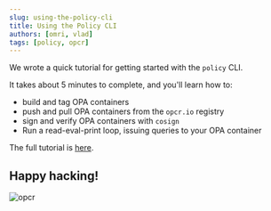 ```yaml
---
slug: using-the-policy-cli
title: Using the Policy CLI
authors: [omri, vlad]
tags: [policy, opcr]
---
```


We wrote a quick tutorial for getting started with the `policy` CLI. 

It takes about 5 minutes to complete, and you'll learn how to:
* build and tag OPA containers
* push and pull OPA containers from the `opcr.io` registry
* sign and verify OPA containers with `cosign`
* Run a read-eval-print loop, issuing queries to your OPA container

The full tutorial is [here](/docs/tutorial).

## Happy hacking!

![opcr](/img/logo.png)
